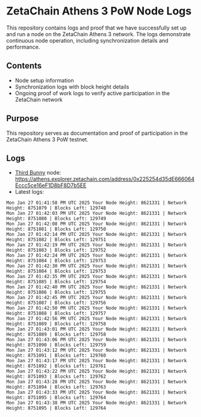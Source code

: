 # ZetaChain Athens 3 PoW Node Logs
This repository contains logs and proof that we have successfully set up and run a node on the ZetaChain Athens 3 network. The logs demonstrate continuous node operation, including synchronization details and performance.

## Contents
- Node setup information
- Synchronization logs with block height details
- Ongoing proof of work logs to verify active participation in the ZetaChain network

## Purpose
This repository serves as documentation and proof of participation in the ZetaChain Athens 3 PoW testnet.

## Logs

- [Third Bunny](https://thirdbunny.xyz/) node: https://athens.explorer.zetachain.com/address/0x225254d35dE666064Eccc5ce16eF1D8bF8D7b5EE
- Latest logs:
```
Mon Jan 27 01:41:58 PM UTC 2025 Your Node Height: 8621331 | Network Height: 8751079 | Blocks Left: 129748
Mon Jan 27 01:42:03 PM UTC 2025 Your Node Height: 8621331 | Network Height: 8751080 | Blocks Left: 129749
Mon Jan 27 01:42:08 PM UTC 2025 Your Node Height: 8621331 | Network Height: 8751081 | Blocks Left: 129750
Mon Jan 27 01:42:14 PM UTC 2025 Your Node Height: 8621331 | Network Height: 8751082 | Blocks Left: 129751
Mon Jan 27 01:42:19 PM UTC 2025 Your Node Height: 8621331 | Network Height: 8751083 | Blocks Left: 129752
Mon Jan 27 01:42:24 PM UTC 2025 Your Node Height: 8621331 | Network Height: 8751084 | Blocks Left: 129753
Mon Jan 27 01:42:30 PM UTC 2025 Your Node Height: 8621331 | Network Height: 8751084 | Blocks Left: 129753
Mon Jan 27 01:42:35 PM UTC 2025 Your Node Height: 8621331 | Network Height: 8751085 | Blocks Left: 129754
Mon Jan 27 01:42:40 PM UTC 2025 Your Node Height: 8621331 | Network Height: 8751086 | Blocks Left: 129755
Mon Jan 27 01:42:45 PM UTC 2025 Your Node Height: 8621331 | Network Height: 8751087 | Blocks Left: 129756
Mon Jan 27 01:42:50 PM UTC 2025 Your Node Height: 8621331 | Network Height: 8751088 | Blocks Left: 129757
Mon Jan 27 01:42:56 PM UTC 2025 Your Node Height: 8621331 | Network Height: 8751089 | Blocks Left: 129758
Mon Jan 27 01:43:01 PM UTC 2025 Your Node Height: 8621331 | Network Height: 8751089 | Blocks Left: 129758
Mon Jan 27 01:43:06 PM UTC 2025 Your Node Height: 8621331 | Network Height: 8751090 | Blocks Left: 129759
Mon Jan 27 01:43:12 PM UTC 2025 Your Node Height: 8621331 | Network Height: 8751091 | Blocks Left: 129760
Mon Jan 27 01:43:17 PM UTC 2025 Your Node Height: 8621331 | Network Height: 8751092 | Blocks Left: 129761
Mon Jan 27 01:43:22 PM UTC 2025 Your Node Height: 8621331 | Network Height: 8751093 | Blocks Left: 129762
Mon Jan 27 01:43:28 PM UTC 2025 Your Node Height: 8621331 | Network Height: 8751094 | Blocks Left: 129763
Mon Jan 27 01:43:33 PM UTC 2025 Your Node Height: 8621331 | Network Height: 8751095 | Blocks Left: 129764
Mon Jan 27 01:43:38 PM UTC 2025 Your Node Height: 8621331 | Network Height: 8751095 | Blocks Left: 129764
```
